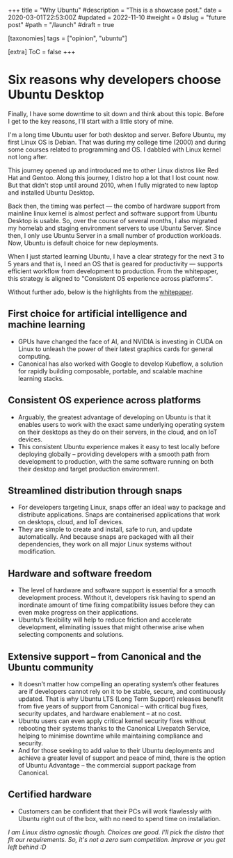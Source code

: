 +++
title = "Why Ubuntu"
#description = "This is a showcase post."
date = 2020-03-01T22:53:00Z
#updated = 2022-11-10
#weight = 0
#slug = "future post"
#path = "/launch"
#draft = true

[taxonomies]
tags = ["opinion", "ubuntu"]

[extra]
ToC = false
+++

<!--**The plan:** this will be a mega-collection for everything about Ubuntu under-the-sun:-->

# Six reasons why developers choose Ubuntu Desktop

Finally, I have some downtime to sit down and think about this topic. Before I get to the key reasons, I'll start with a little story of mine.

I'm a long time Ubuntu user for both desktop and server. Before Ubuntu, my first Linux OS is Debian. That was during my college time (2000) and during some courses related to programming and OS. I dabbled with Linux kernel not long after. 

This journey opened up and introduced me to other Linux distros like Red Hat and Gentoo. Along this journey, I distro hop a lot that I lost count now. But that didn't stop until around 2010, when I fully migrated to new laptop and installed Ubuntu Desktop.

Back then, the timing was perfect — the combo of hardware support from mainline linux kernel is almost perfect and software support from Ubuntu Desktop is usable. So, over the course of several months, I also migrated my homelab and staging environment servers to use Ubuntu Server. Since then, I only use Ubuntu Server in a small number of production workloads. Now, Ubuntu is default choice for new deployments.

When I just started learning Ubuntu, I have a clear strategy for the next 3 to 5 years and that is, I need an OS that is geared for productivity — supports efficient workflow from development to production. From the whitepaper, this strategy is aligned to "Consistent OS experience across platforms".

Without further ado, below is the highlights from the [whitepaper](https://pages.ubuntu.com/rs/066-EOV-335/images/Desktop_Developers_WP_Canonical_Final.pdf).

## First choice for artificial intelligence and machine learning

- GPUs have changed the face of AI, and NVIDIA is investing in CUDA on Linux to unleash the power of their latest graphics cards for general computing.
- Canonical has also worked with Google to develop Kubeflow, a solution for rapidly building composable, portable, and scalable machine learning stacks.

## Consistent OS experience across platforms

- Arguably, the greatest advantage of developing on Ubuntu is that it enables users to work with the exact same underlying operating system on their desktops as they do on their servers, in the cloud, and on IoT devices.
- This consistent Ubuntu experience makes it easy to test locally before deploying globally – providing developers with a smooth path from development to production, with the same software running on both their desktop and target production environment.

## Streamlined distribution through snaps

- For developers targeting Linux, snaps offer an ideal way to package and distribute applications. Snaps are containerised applications that work on desktops, cloud,
and IoT devices.
- They are simple to create and install, safe to run, and update automatically. And because snaps are packaged with all their dependencies, they work on all major Linux systems without modification.

## Hardware and software freedom

- The level of hardware and software support is essential for a smooth development process. Without it, developers risk having to spend an inordinate amount of time fixing compatibility issues before they can even make progress on
their applications.
- Ubuntu’s flexibility will help to reduce friction and accelerate development, eliminating issues that might otherwise arise when selecting components and solutions.

## Extensive support – from Canonical and the Ubuntu community

- It doesn’t matter how compelling an operating system’s other features are if developers cannot rely on it to be stable, secure, and continuously updated. That is why Ubuntu LTS (Long Term Support) releases benefit from five years of
support from Canonical – with critical bug fixes, security updates, and hardware enablement – at no cost.
- Ubuntu users can even apply critical kernel security fixes without rebooting their systems thanks to the Canonical Livepatch Service, helping to minimise downtime while maintaining compliance and security.
- And for those seeking to add value to their Ubuntu deployments and achieve a greater level of support and peace of mind, there is the option of Ubuntu Advantage – the commercial support package from Canonical.

## Certified hardware

- Customers can be confident that their PCs will work flawlessly with Ubuntu right out of the box, with no need to spend time on installation.

_I am Linux distro agnostic though. Choices are good. I'll pick the distro that fit our requirements. So, it's not a zero sum competition. Improve or you get left behind :D_
